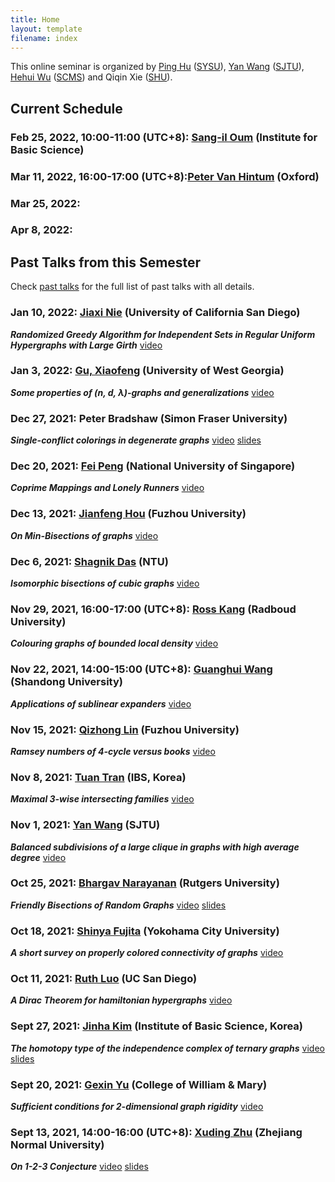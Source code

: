 ```yaml
---
title: Home
layout: template
filename: index
--- 
```



This online seminar is organized by [Ping Hu](https://hupple.github.io/) ([SYSU](http://www.sysu.edu.cn/en/index.htm)), [Yan Wang](https://math.sjtu.edu.cn/Default/teachershow/tags/MDAwMDAwMDAwMLKuetw) ([SJTU](https://www.sjtu.edu.cn/)), [Hehui Wu](http://www.scms.fudan.edu.cn/Data/View/432.html) ([SCMS](http://www.scms.fudan.edu.cn/)) and Qiqin Xie ([SHU](https://www.shu.edu.cn/)).


<!-- You may also check our seminar schedule through [researchseminars.org](https://researchseminars.org/seminar/SCMSComb). --> 


## Current Schedule     

### Feb 25, 2022, 10:00-11:00 (UTC+8): [Sang-il Oum](https://dimag.ibs.re.kr/home/sangil/) (Institute for Basic Science)

### Mar 11, 2022, 16:00-17:00 (UTC+8):[Peter Van Hintum](https://sites.google.com/view/petervanhintum) (Oxford)

### Mar 25, 2022: 

### Apr 8, 2022: 

## Past Talks from this Semester
Check [past talks](past) for the full list of past talks with all details.

### Jan 10, 2022: [Jiaxi Nie](https://www.math.ucsd.edu/~jin019/) (University of California San Diego)
_**Randomized Greedy Algorithm for Independent Sets in Regular Uniform Hypergraphs with Large Girth**_         [video](https://www.bilibili.com/video/BV1wb4y1H7Df)     


### Jan 3, 2022: [Gu, Xiaofeng](https://www.westga.edu/profile.php?emp_id=91222) (University of West Georgia)
_**Some properties of (n, d, &lambda;)-graphs and generalizations**_         [video](https://www.bilibili.com/video/BV1b44y1j77h) 

### Dec 27, 2021: Peter Bradshaw (Simon Fraser University)
_**Single-conflict colorings in degenerate graphs**_       [video](https://www.bilibili.com/video/BV1dZ4y1D7Ey/) [slides](./slides/2021/SCC_20211227.pdf)

### Dec 20, 2021: [Fei Peng](https://fei.land/math/peng) (National University of Singapore)
_**Coprime Mappings and Lonely Runners**_         [video](https://www.bilibili.com/video/BV1mr4y1D7ma/)
  
### Dec 13, 2021: [Jianfeng Hou](https://math.fzu.edu.cn/info/1098/1825.htm) (Fuzhou University)
_**On Min-Bisections of graphs**_        [video](https://www.bilibili.com/video/BV1mr4y1D7ma/)

### Dec 6, 2021: [Shagnik Das](http://page.mi.fu-berlin.de/shagnik/) (NTU)
_**Isomorphic bisections of cubic graphs**_       [video](https://www.bilibili.com/video/bv1B34y1678f)

### Nov 29, 2021, 16:00-17:00 (UTC+8): [Ross Kang](https://www.math.ru.nl/~rkang/) (Radboud University)
_**Colouring graphs of bounded local density**_       [video](https://www.bilibili.com/video/BV1bL41177SQ)

### Nov 22, 2021, 14:00-15:00 (UTC+8): [Guanghui Wang](https://faculty.sdu.edu.cn/wangguanghui1/en/index.htm) (Shandong University)
_**Applications of sublinear expanders**_       [video](https://www.bilibili.com/video/BV1oP4y1G7pP/) 


 
### Nov 15, 2021: [Qizhong Lin](https://math.fzu.edu.cn/info/1091/1946.htm) (Fuzhou University)
_**Ramsey numbers of 4-cycle versus books**_       [video](https://www.bilibili.com/video/BV1fq4y16761)  

 
### Nov 8, 2021: [Tuan Tran](https://tuaentran.wixsite.com/homepage) (IBS, Korea)
_**Maximal 3-wise intersecting families**_       [video](https://www.bilibili.com/video/BV17Y411x7GN)

  
### Nov 1, 2021: [Yan Wang](https://math.sjtu.edu.cn/Default/teachershow/tags/MDAwMDAwMDAwMLKuetw) (SJTU)
_**Balanced subdivisions of a large clique in graphs with high average degree**_      [video](https://www.bilibili.com/video/BV1fr4y1C7jV)



### Oct 25, 2021: [Bhargav Narayanan](https://sites.math.rutgers.edu/~narayanan/) (Rutgers University)
_**Friendly Bisections of Random Graphs**_     [video](https://www.bilibili.com/video/bv1DR4y177b1)    [slides](./slides/2021/Bisections_20211025.pdf)


### Oct 18, 2021: [Shinya Fujita](http://www2u.biglobe.ne.jp/~sfujita/newmath.htm) (Yokohama City University)
_**A short survey on properly colored connectivity of graphs**_     [video](https://www.bilibili.com/video/BV1JQ4y1z7sC/)




### Oct 11, 2021: [Ruth Luo](http://www.math.ucsd.edu/~ruluo/) (UC San Diego)
_**A Dirac Theorem for hamiltonian hypergraphs**_     [video](https://www.bilibili.com/video/BV1gf4y1g7t8/) 


  
### Sept 27, 2021: [Jinha Kim](https://sites.google.com/view/jinhakim) (Institute of Basic Science, Korea)
_**The homotopy type of the independence complex of ternary graphs**_       [video](https://www.bilibili.com/video/BV1Qv411g7mk/)   [slides](./slides/2021/slides_jinhakim.pdf)   


### Sept 20, 2021: [Gexin Yu](https://gyu.people.wm.edu/) (College of William & Mary)
_**Sufficient conditions for 2-dimensional graph rigidity**_          [video](https://www.bilibili.com/video/BV1Kv41137iL/)


### Sept 13, 2021, 14:00-16:00 (UTC+8): [Xuding Zhu](http://mypage.zjnu.edu.cn/ZXD/zh_CN/index/47003/list/index.htm) (Zhejiang Normal University)       
_**On 1-2-3 Conjecture**_        [video](https://www.bilibili.com/video/BV1S64y1h7us/)   [slides](./slides/2021/1-5choosable3.pdf)    

